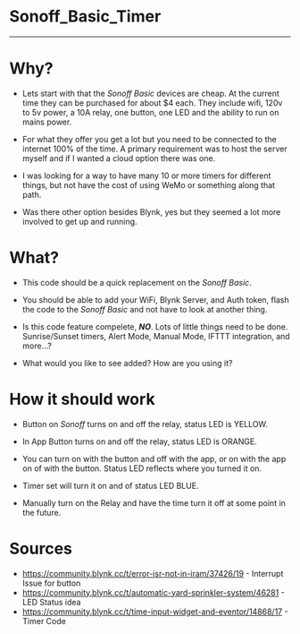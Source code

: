# Sonoff_Basic_Timer
---
# Why?
  
  - Lets start with that the *Sonoff Basic* devices are cheap. At the current time
    they can be purchased for about $4 each. They include wifi, 120v to 5v power,
    a 10A relay, one button, one LED and the ability to run on mains power.
    
  - For what they offer you get a lot but you need to be connected to the internet
    100% of the time. A primary requirement was to host the server myself and if
    I wanted a cloud option there was one.
    
  - I was looking for a way to have many 10 or more timers for different things,
    but not have the cost of using WeMo or something along that path.

  - Was there other option besides Blynk, yes but they seemed a lot more involved
    to get up and running.

# What?

  - This code should be a quick replacement on the *Sonoff Basic*.

  - You should be able to add your WiFi, Blynk Server, and Auth token, flash the
    code to the *Sonoff Basic* and not have to look at another thing.

  - Is this code feature compelete, ***NO***. Lots of little things need to be done.
    Sunrise/Sunset timers, Alert Mode, Manual Mode, IFTTT integration, and more...?

  - What would you like to see added? How are you using it?

# How it should work

 - Button on *Sonoff* turns on and off the relay, status LED is YELLOW.

 - In App Button turns on and off the relay, status LED is ORANGE.

 - You can turn on with the button and off with the app, or on with the app on
   of with the button.  Status LED reflects where you turned it on.

- Timer set will turn it on and of status LED BLUE.

- Manually turn on the Relay and have the time turn it off at some point in the future.

# Sources

  - https://community.blynk.cc/t/error-isr-not-in-iram/37426/19 - Interrupt Issue for button
  - https://community.blynk.cc/t/automatic-yard-sprinkler-system/46281 - LED Status idea 
  - https://community.blynk.cc/t/time-input-widget-and-eventor/14868/17 - Timer Code
  
